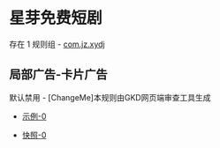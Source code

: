 # 星芽免费短剧

存在 1 规则组 - [com.jz.xydj](/src/apps/com.jz.xydj.ts)

## 局部广告-卡片广告

默认禁用 - [ChangeMe]本规则由GKD网页端审查工具生成

- [示例-0](https://m.gkd.li/57941037/c6e1dfa9-388e-417f-9ab2-d3ea63d3eb8a)

- [快照-0](https://i.gkd.li/i/14391204)

